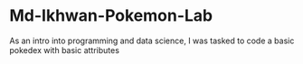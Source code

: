 # Md-Ikhwan-Pokemon-Lab

As an intro into programming and data science, I was tasked to code a basic pokedex with basic attributes
